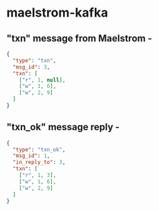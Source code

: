 # maelstrom-kafka

## "txn" message from Maelstrom -

```json
{
  "type": "txn",
  "msg_id": 3,
  "txn": [
    ["r", 1, null],
    ["w", 1, 6],
    ["w", 2, 9]
  ]
}
```

## "txn_ok" message reply -

```json
{
  "type": "txn_ok",
  "msg_id": 1,
  "in_reply_to": 3,
  "txn": [
    ["r", 1, 3],
    ["w", 1, 6],
    ["w", 2, 9]
  ]
}
```
